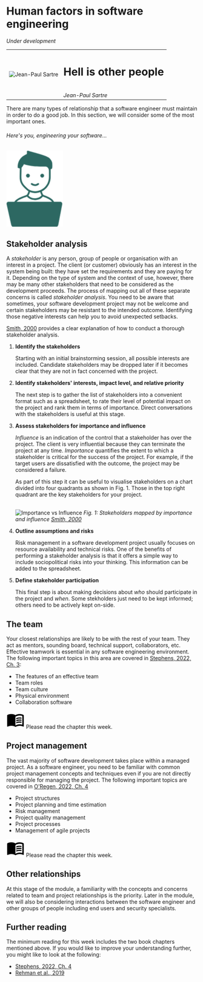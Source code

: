 # Human factors in software engineering

*Under development*

|  |                                                       |
|--|-------------------------------------------------------|
| ![Jean-Paul Sartre](https://upload.wikimedia.org/wikipedia/commons/b/b7/Jean-Paul_Sartre_in_Venice_%28crop%29.jpg) | <h1>Hell is other people </h1><br/>*Jean-Paul Sartre* |

There are many types of relationship that a software engineer must maintain in
order to do a good job. In this section, we will consider some of the most 
important ones.

###### Here's you, engineering your software...

<a href="https://bdavison.napier.ac.uk/set09102/other_people.html" target="_blank" alt="People in software engineering">
    <img src="../images/you.png">
</a>

## Stakeholder analysis

A *stakeholder* is any person, group of people or organisation with an interest in
a project. The client (or customer) obviously has an interest in the system being
built: they have set the requirements and they are paying for it. Depending on 
the type of system and the context of use, however, there may be many other 
stakeholders that need to be considered as the development proceeds. The process
of mapping out all of these separate concerns is called *stakeholder analysis*.
You need to be aware that sometimes, your software development project may not be
welcome and certain stakeholders may be resistant to the intended outcome. 
Identifying those negative interests can help you to avoid unexpected setbacks.

[Smith, 2000](https://www.pmi.org/learning/library/stakeholder-analysis-pivotal-practice-projects-8905)
provides a clear explanation of how to conduct a thorough stakeholder analysis.

1. **Identify the stakeholders**

   Starting with an initial brainstorming session, all possible interests are 
   included. Candidate stakeholders may be dropped later  if it becomes clear that
   they are not in fact concerned with the project.

2. **Identify stakeholders' interests, impact level, and relative priority**
   
   The next step is to gather the list of stakeholders into a 
   convenient format such as a spreadsheet, to rate their level of potential
   impact on the project and rank them in terms of importance. Direct
   conversations with the stakeholders is useful at this stage. 

3. **Assess stakeholders for importance and influence**
   
   *Influence* is an indication of the control that a stakeholder has over the 
   project. The client is very influential because they can terminate the project
   at any time. *Importance* quantifies the extent to which a stakeholder is
   critical for the success of the project. For example, if the target users
   are dissatisfied with the outcome, the project may be considered a failure.
   
   As part of this step it can be useful to visualise stakeholders on a chart
   divided into four quadrants as shown in Fig. 1. Those in the top right quadrant 
   are the key stakeholders for your project.
   <br/><br/>

   ![Importance vs Influence](https://www.pmi.org/kasimage/5e15b89e-6c9b-4e40-8e56-0c5d2c975aee/f3.jpg)
   *Fig. 1: Stakeholders mapped by importance and influence [Smith, 2000](https://www.pmi.org/learning/library/stakeholder-analysis-pivotal-practice-projects-8905)*

4. **Outline assumptions and risks**
   
   Risk management in a software development project usually focuses on resource
   availability and technical risks. One of the benefits of performing a stakeholder
   analysis is that it offers a simple way to include sociopolitical risks into
   your thinking. This information can be added to the spreadsheet.
   
5. **Define stakeholder participation**
   
   This final step is about making decisions about *who* should participate in
   the project and *when*. Some stekholders just need to be kept informed; 
   others need to be actively kept on-side.

## The team

Your closest relationships are likely to be with the rest of your team. They 
act as mentors, sounding board, technical support, collaborators, etc. Effective
teamwork is essential in any software engineering environment. The following
important topics in this area are covered in [Stephens, 2022, Ch. 3](https://learning.oreilly.com/library/view/beginning-software-engineering/9781119901709/c03.xhtml):

* The features of an effective team
* Team roles
* Team culture
* Physical environment
* Collaboration software

![Please read](../images/material/outline_menu_book_black_48dp.png) Please read the chapter this week.

## Project management

The vast majority of software development takes place within a managed project.
As a software engineer, you need to be familiar with common project management 
concepts and techniques even if you are not directly responsible for managing
the project. The following important topics are covered in 
[O'Regen, 2022, Ch. 4](https://link-springer-com.napier.idm.oclc.org/chapter/10.1007/978-3-031-07816-3_4)

* Project structures
* Project planning and time estimation
* Risk management
* Project quality management
* Project processes
* Management of agile projects

![Please read](../images/material/outline_menu_book_black_48dp.png) Please  read the chapter this week.

## Other relationships

At this stage of the module, a familiarity with the concepts and concerns
related to team and project relationships is the priority. Later in the
module, we will also be considering interactions between the software
engineer and other groups of people including end users and security 
specialists.

## Further reading

The minimum reading for this week includes the two book chapters mentioned
above. If you would like to improve your understanding further, you might
like to look at the following:

* [Stephens, 2022, Ch. 4](https://learning.oreilly.com/library/view/beginning-software-engineering/9781119901709/c04.xhtml)
* [Rehman et al., 2019](https://napier.primo.exlibrisgroup.com/permalink/44NAP_INST/n96pef/alma9923909970902111)


